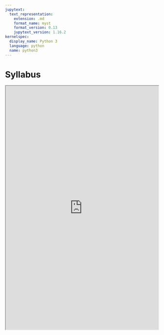 ```yaml
---
jupytext:
  text_representation:
    extension: .md
    format_name: myst
    format_version: 0.13
    jupytext_version: 1.16.2
kernelspec:
  display_name: Python 3
  language: python
  name: python3
---
```


# Syllabus

<iframe src="https://docs.google.com/document/d/e/2PACX-1vSXfMTSbdCi_HcqsmYZGzdpDiViclDFgdc8Zt0xMtd3OzM1KqATj8CM2N6RpIe5UFA3lUgc_lFdLsQ7/pub?embedded=true" width="100%" height=800></iframe>
